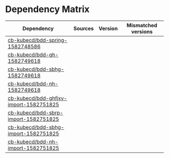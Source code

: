# Dependency Matrix

Dependency | Sources | Version | Mismatched versions
---------- | ------- | ------- | -------------------
[cb-kubecd/bdd-spring-1582748586](https://github.com/cb-kubecd/bdd-spring-1582748586.git) |  | []() | 
[cb-kubecd/bdd-gh-1582749618](https://github.com/cb-kubecd/bdd-gh-1582749618.git) |  | []() | 
[cb-kubecd/bdd-sbhg-1582749618](https://github.com/cb-kubecd/bdd-sbhg-1582749618.git) |  | []() | 
[cb-kubecd/bdd-nh-1582749618](https://github.com/cb-kubecd/bdd-nh-1582749618.git) |  | []() | 
[cb-kubecd/bdd-ghfjxy-import-1582751825](https://github.com/cb-kubecd/bdd-ghfjxy-import-1582751825.git) |  | []() | 
[cb-kubecd/bdd-sbrp-import-1582751825](https://github.com/cb-kubecd/bdd-sbrp-import-1582751825.git) |  | []() | 
[cb-kubecd/bdd-sbhg-import-1582751825](https://github.com/cb-kubecd/bdd-sbhg-import-1582751825.git) |  | []() | 
[cb-kubecd/bdd-nh-import-1582751825](https://github.com/cb-kubecd/bdd-nh-import-1582751825.git) |  | []() | 
